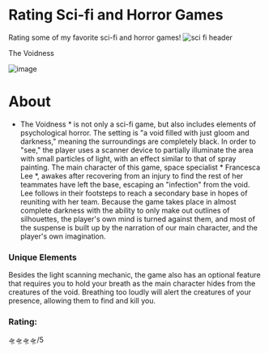 # Rating Sci-fi and Horror Games
Rating some of my favorite sci-fi and horror games!
![sci fi header](https://github.com/shriyabidani/rating-sci-fi-and-horror-games/assets/145644455/ccb206be-1f3d-4be8-b2e3-e0186f27729c)

<heading1> The Voidness </heading1>

![image](https://github.com/shriyabidani/rating-sci-fi-and-horror-games/assets/145644455/11341003-100b-4dc3-ac8e-e7a0060ce475)

# About
* The Voidness * is not only a sci-fi game, but also includes elements of psychological horror. The setting is "a void filled with just gloom and darkness," meaning the surroundings are completely black. In order to "see," the player uses a scanner device to partially illuminate the area with small particles of light, with an effect similar to that of spray painting. The main character of this game, space specialist * Francesca Lee *, awakes after recovering from an injury to find the rest of her teammates have left the base, escaping an "infection" from the void. Lee follows in their footsteps to reach a secondary base in hopes of reuniting with her team. Because the game takes place in almost complete darkness with the ability to only make out outlines of silhouettes, the player's own mind is turned against them, and most of the suspense is built up by the narration of our main character, and the player's own imagination. 

### Unique Elements
Besides the light scanning mechanic, the game also has an optional feature that requires you to hold your breath as the main character hides from the creatures of the void. Breathing too loudly will alert the creatures of your presence, allowing them to find and kill you.
### Rating:
🛸🛸🛸🛸/5
    
